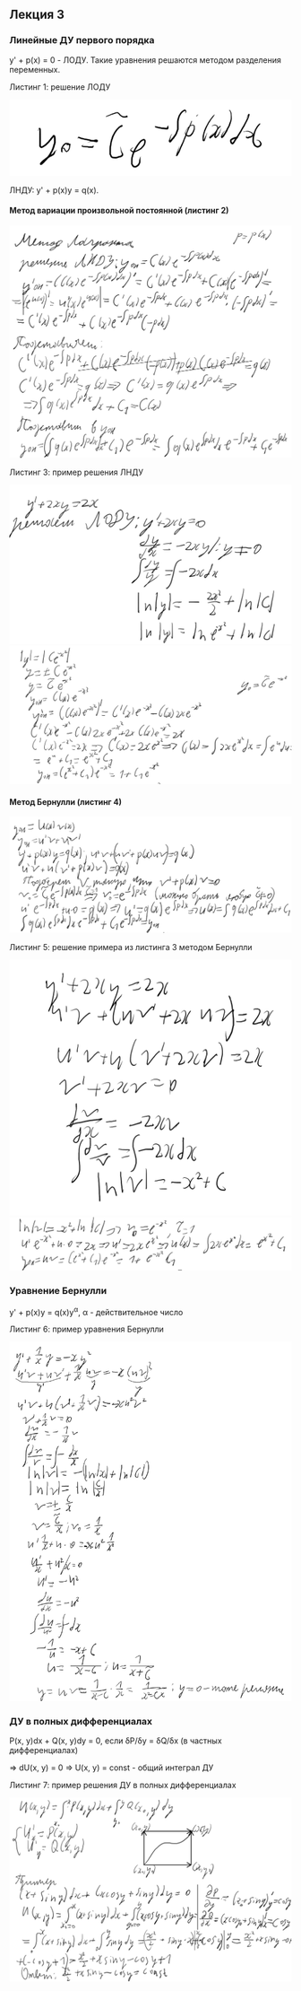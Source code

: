 ## Лекция 3

### Линейные ДУ первого порядка

y' + p(x) = 0 - ЛОДУ. Такие уравнения решаются методом разделения переменных.

Листинг 1: решение ЛОДУ

<img src=../../source-figures/diff-eq-lect3-list1.png>

ЛНДУ: y' + p(x)y = q(x).

#### Метод вариации произвольной постоянной (листинг 2)

<img src=../../source-figures/diff-eq-lect3-list2.png>

Листинг 3: пример решения ЛНДУ

<img src=../../source-figures/diff-eq-lect3-list3p1.png>
<img src=../../source-figures/diff-eq-lect3-list3p2.png>

#### Метод Бернулли (листинг 4)

<img src=../../source-figures/diff-eq-lect3-list4.png>

Листинг 5: решение примера из листинга 3 методом Бернулли

<img src=../../source-figures/diff-eq-lect3-list5p1.png>
<img src=../../source-figures/diff-eq-lect3-list5p2.png>

### Уравнение Бернулли

y' + p(x)y = q(x)y<sup>&#945;</sup>, &#945; - действительное число

Листинг 6: пример уравнения Бернулли

<img src=../../source-figures/diff-eq-lect3-list6.png>

### ДУ в полных дифференциалах

P(x, y)dx + Q(x, y)dy = 0, если <a>&delta;</a>P/<a>&delta;</a>y = <a>&delta;</a>Q/<a>&delta;</a>x (в частных дифференциалах)

=> dU(x, y) = 0 => U(x, y) = const - общий интеграл ДУ
	
Листинг 7: пример решения ДУ в полных дифференциалах

<img src=../../source-figures/diff-eq-lect3-list7.png>
